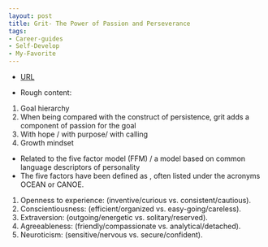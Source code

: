 ```yaml
---
layout: post
title: Grit- The Power of Passion and Perseverance
tags:
- Career-guides
- Self-Develop
- My-Favorite
---
```



- [URL](https://www.amazon.com/Grit-Passion-Perseverance-Angela-Duckworth-ebook/dp/B010MH9V3W/ref=sr_1_1?s=books&ie=UTF8&qid=1497747525&sr=1-1&keywords=Grit)

- Rough content: 
1. Goal hierarchy
2. When being compared with the construct of persistence, grit adds a component of passion for the goal
3. With hope / with purpose/ with calling
4. Growth mindset


- Related to the five factor model (FFM) /  a model based on common language descriptors of personality
- The five factors have been defined as , often listed under the acronyms OCEAN or CANOE. 
1. Openness to experience: (inventive/curious vs. consistent/cautious).
2. Conscientiousness: (efficient/organized vs. easy-going/careless). 
3. Extraversion: (outgoing/energetic vs. solitary/reserved).
4. Agreeableness: (friendly/compassionate vs. analytical/detached). 
5. Neuroticism: (sensitive/nervous vs. secure/confident). 
